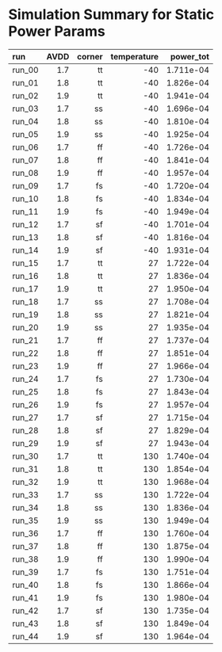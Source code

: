 # Simulation Summary for Static Power Params

| run | AVDD | corner | temperature | power_tot |
| :-- | ---: | -----: | ----------: | --------: |
| run_00 | 1.7 | tt | -40 | 1.711e-04 |
| run_01 | 1.8 | tt | -40 | 1.826e-04 |
| run_02 | 1.9 | tt | -40 | 1.941e-04 |
| run_03 | 1.7 | ss | -40 | 1.696e-04 |
| run_04 | 1.8 | ss | -40 | 1.810e-04 |
| run_05 | 1.9 | ss | -40 | 1.925e-04 |
| run_06 | 1.7 | ff | -40 | 1.726e-04 |
| run_07 | 1.8 | ff | -40 | 1.841e-04 |
| run_08 | 1.9 | ff | -40 | 1.957e-04 |
| run_09 | 1.7 | fs | -40 | 1.720e-04 |
| run_10 | 1.8 | fs | -40 | 1.834e-04 |
| run_11 | 1.9 | fs | -40 | 1.949e-04 |
| run_12 | 1.7 | sf | -40 | 1.701e-04 |
| run_13 | 1.8 | sf | -40 | 1.816e-04 |
| run_14 | 1.9 | sf | -40 | 1.931e-04 |
| run_15 | 1.7 | tt | 27 | 1.722e-04 |
| run_16 | 1.8 | tt | 27 | 1.836e-04 |
| run_17 | 1.9 | tt | 27 | 1.950e-04 |
| run_18 | 1.7 | ss | 27 | 1.708e-04 |
| run_19 | 1.8 | ss | 27 | 1.821e-04 |
| run_20 | 1.9 | ss | 27 | 1.935e-04 |
| run_21 | 1.7 | ff | 27 | 1.737e-04 |
| run_22 | 1.8 | ff | 27 | 1.851e-04 |
| run_23 | 1.9 | ff | 27 | 1.966e-04 |
| run_24 | 1.7 | fs | 27 | 1.730e-04 |
| run_25 | 1.8 | fs | 27 | 1.843e-04 |
| run_26 | 1.9 | fs | 27 | 1.957e-04 |
| run_27 | 1.7 | sf | 27 | 1.715e-04 |
| run_28 | 1.8 | sf | 27 | 1.829e-04 |
| run_29 | 1.9 | sf | 27 | 1.943e-04 |
| run_30 | 1.7 | tt | 130 | 1.740e-04 |
| run_31 | 1.8 | tt | 130 | 1.854e-04 |
| run_32 | 1.9 | tt | 130 | 1.968e-04 |
| run_33 | 1.7 | ss | 130 | 1.722e-04 |
| run_34 | 1.8 | ss | 130 | 1.836e-04 |
| run_35 | 1.9 | ss | 130 | 1.949e-04 |
| run_36 | 1.7 | ff | 130 | 1.760e-04 |
| run_37 | 1.8 | ff | 130 | 1.875e-04 |
| run_38 | 1.9 | ff | 130 | 1.990e-04 |
| run_39 | 1.7 | fs | 130 | 1.751e-04 |
| run_40 | 1.8 | fs | 130 | 1.866e-04 |
| run_41 | 1.9 | fs | 130 | 1.980e-04 |
| run_42 | 1.7 | sf | 130 | 1.735e-04 |
| run_43 | 1.8 | sf | 130 | 1.849e-04 |
| run_44 | 1.9 | sf | 130 | 1.964e-04 |

